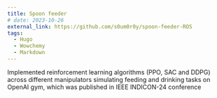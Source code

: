 ```yaml
---
title: Spoon feeder
# date: 2023-10-26
external_link: https://github.com/s0um0r0y/spoon-feeder-ROS
tags:
  - Hugo
  - Wowchemy
  - Markdown
---
```


Implemented reinforcement learning algorithms (PPO, SAC and DDPG) across different manipulators simulating feeding and drinking tasks on OpenAI gym, which was published in IEEE INDICON-24 conference

<!--more-->
